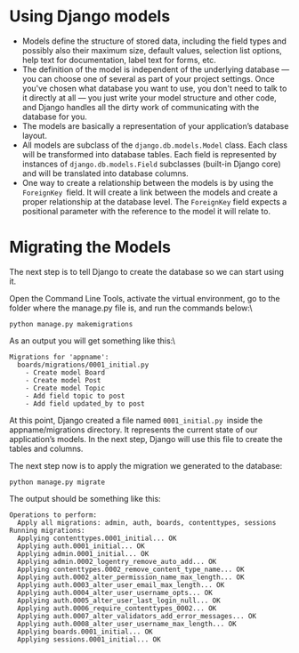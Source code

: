 # Using Django models 
- Models define the structure of stored data, including the field types and possibly also their maximum size, default values, selection list options, help text for documentation, label text for forms, etc.
- The definition of the model is independent of the underlying database — you can choose one of several as part of your project settings. Once you've chosen what database you want to use, you don't need to talk to it directly at all — you just write your model structure and other code, and Django handles all the dirty work of communicating with the database for you.
- The models are basically a representation of your application’s database layout.
- All models are subclass of the `django.db.models.Model` class. Each class will be transformed into database tables. Each field is represented by instances of `django.db.models.Field` subclasses (built-in Django core) and will be translated into database columns.
- One way to create a relationship between the models is by using the `ForeignKey `field. It will create a link between the models and create a proper relationship at the database level. The `ForeignKey` field expects a positional parameter with the reference to the model it will relate to.

# Migrating the Models
The next step is to tell Django to create the database so we can start using it.

Open the Command Line Tools, activate the virtual environment, go to the folder where the manage.py file is, and run the commands below:\
```
python manage.py makemigrations
```
As an output you will get something like this:\
```
Migrations for 'appname':
  boards/migrations/0001_initial.py
    - Create model Board
    - Create model Post
    - Create model Topic
    - Add field topic to post
    - Add field updated_by to post
```
At this point, Django created a file named `0001_initial.py `inside the appname/migrations directory. It represents the current state of our application’s models. In the next step, Django will use this file to create the tables and columns.

The next step now is to apply the migration we generated to the database:
```
python manage.py migrate
```

The output should be something like this:

```
Operations to perform:
  Apply all migrations: admin, auth, boards, contenttypes, sessions
Running migrations:
  Applying contenttypes.0001_initial... OK
  Applying auth.0001_initial... OK
  Applying admin.0001_initial... OK
  Applying admin.0002_logentry_remove_auto_add... OK
  Applying contenttypes.0002_remove_content_type_name... OK
  Applying auth.0002_alter_permission_name_max_length... OK
  Applying auth.0003_alter_user_email_max_length... OK
  Applying auth.0004_alter_user_username_opts... OK
  Applying auth.0005_alter_user_last_login_null... OK
  Applying auth.0006_require_contenttypes_0002... OK
  Applying auth.0007_alter_validators_add_error_messages... OK
  Applying auth.0008_alter_user_username_max_length... OK
  Applying boards.0001_initial... OK
  Applying sessions.0001_initial... OK
  
```